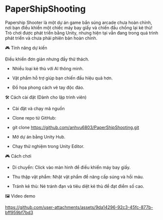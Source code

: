 # PaperShipShooting
Papership Shooter là một dự án game bắn súng arcade chưa hoàn chỉnh, nơi bạn điều khiển một chiếc máy bay giấy và chiến đấu chống lại kẻ thù! Trò chơi được phát triển bằng Unity, nhưng hiện tại vẫn đang trong quá trình phát triển và chưa phải phiên bản hoàn chỉnh.

🎮 Tính năng dự kiến

Điều khiển đơn giản nhưng đầy thử thách.

- Nhiều loại kẻ thù với AI thông minh.

- Vật phẩm hỗ trợ giúp bạn chiến đấu hiệu quả hơn.

- Đồ họa phong cách vẽ tay độc đáo.

🛠 Cách cài đặt (Dành cho lập trình viên)

- Cài đặt và chạy mã nguồn

- Clone repo từ GitHub:

- git clone https://github.com/anhvu6803/PaperShipShooting.git

- Mở dự án bằng Unity Hub.

- Chạy thử nghiệm trong Unity Editor.

🎮 Cách chơi

- Di chuyển: Click vào màn hình để điều khiển máy bay giấy.

- Thu thập vật phẩm: Nhặt vật phẩm để nâng cấp súng và hồi máu.

- Tránh kẻ thù: Né tránh đạn và tiêu diệt kẻ thù để đạt điểm số cao.

🖼 Video demo




https://github.com/user-attachments/assets/9da14296-92c3-45fc-877b-bff959bf7bd3



  

